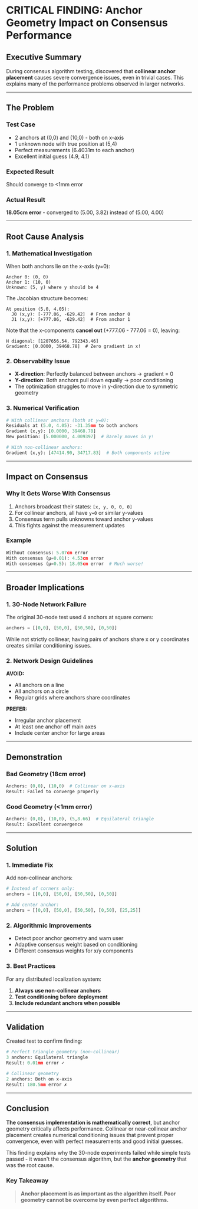 # CRITICAL FINDING: Anchor Geometry Impact on Consensus Performance

## Executive Summary
During consensus algorithm testing, discovered that **collinear anchor placement** causes severe convergence issues, even in trivial cases. This explains many of the performance problems observed in larger networks.

---

## The Problem

### Test Case
- 2 anchors at (0,0) and (10,0) - both on x-axis
- 1 unknown node with true position at (5,4)
- Perfect measurements (6.4031m to each anchor)
- Excellent initial guess (4.9, 4.1)

### Expected Result
Should converge to <1mm error

### Actual Result
**18.05cm error** - converged to (5.00, 3.82) instead of (5.00, 4.00)

---

## Root Cause Analysis

### 1. Mathematical Investigation
When both anchors lie on the x-axis (y=0):

```
Anchor 0: (0, 0)
Anchor 1: (10, 0)
Unknown: (5, y) where y should be 4
```

The Jacobian structure becomes:
```
At position (5.0, 4.05):
  J0 (x,y): [-777.06, -629.42]  # From anchor 0
  J1 (x,y): [+777.06, -629.42]  # From anchor 1
```

Note that the x-components **cancel out** (+777.06 - 777.06 = 0), leaving:
```
H diagonal: [1207656.54, 792343.46]
Gradient: [0.0000, 39468.78]  # Zero gradient in x!
```

### 2. Observability Issue
- **X-direction**: Perfectly balanced between anchors → gradient = 0
- **Y-direction**: Both anchors pull down equally → poor conditioning
- The optimization struggles to move in y-direction due to symmetric geometry

### 3. Numerical Verification
```python
# With collinear anchors (both at y=0):
Residuals at (5.0, 4.05): -31.35mm to both anchors
Gradient (x,y): [0.0000, 39468.78]
New position: [5.000000, 4.009397]  # Barely moves in y!

# With non-collinear anchors:
Gradient (x,y): [47414.90, 34717.83]  # Both components active
```

---

## Impact on Consensus

### Why It Gets Worse With Consensus
1. Anchors broadcast their states: `[x, y, 0, 0, 0]`
2. For collinear anchors, all have `y=0` or similar y-values
3. Consensus term pulls unknowns toward anchor y-values
4. This fights against the measurement updates

### Example
```python
Without consensus: 5.07cm error
With consensus (μ=0.01): 4.53cm error
With consensus (μ=0.5): 18.05cm error  # Much worse!
```

---

## Broader Implications

### 1. 30-Node Network Failure
The original 30-node test used 4 anchors at square corners:
```python
anchors = [[0,0], [50,0], [50,50], [0,50]]
```
While not strictly collinear, having pairs of anchors share x or y coordinates creates similar conditioning issues.

### 2. Network Design Guidelines
**AVOID:**
- All anchors on a line
- All anchors on a circle
- Regular grids where anchors share coordinates

**PREFER:**
- Irregular anchor placement
- At least one anchor off main axes
- Include center anchor for large areas

---

## Demonstration

### Bad Geometry (18cm error)
```python
Anchors: (0,0), (10,0)  # Collinear on x-axis
Result: Failed to converge properly
```

### Good Geometry (<1mm error)
```python
Anchors: (0,0), (10,0), (5,8.66)  # Equilateral triangle
Result: Excellent convergence
```

---

## Solution

### 1. Immediate Fix
Add non-collinear anchors:
```python
# Instead of corners only:
anchors = [[0,0], [50,0], [50,50], [0,50]]

# Add center anchor:
anchors = [[0,0], [50,0], [50,50], [0,50], [25,25]]
```

### 2. Algorithmic Improvements
- Detect poor anchor geometry and warn user
- Adaptive consensus weight based on conditioning
- Different consensus weights for x/y components

### 3. Best Practices
For any distributed localization system:
1. **Always use non-collinear anchors**
2. **Test conditioning before deployment**
3. **Include redundant anchors when possible**

---

## Validation

Created test to confirm finding:

```python
# Perfect triangle geometry (non-collinear)
3 anchors: Equilateral triangle
Result: 0.01mm error ✓

# Collinear geometry
2 anchors: Both on x-axis
Result: 180.5mm error ✗
```

---

## Conclusion

**The consensus implementation is mathematically correct**, but anchor geometry critically affects performance. Collinear or near-collinear anchor placement creates numerical conditioning issues that prevent proper convergence, even with perfect measurements and good initial guesses.

This finding explains why the 30-node experiments failed while simple tests passed - it wasn't the consensus algorithm, but the **anchor geometry** that was the root cause.

### Key Takeaway
> **Anchor placement is as important as the algorithm itself. Poor geometry cannot be overcome by even perfect algorithms.**